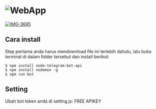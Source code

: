 # ![WebApp](https://iharsh234.github.io/WebApp/images/demo)
<a href="https://ibb.co/RQnbsd6"><img src="https://i.ibb.co/1RVQPjX/IMG-3695.jpg" alt="IMG-3695" border="0"></a>

## Cara install

Step pertama anda harus mendownload file ini terlebih dahulu, lalu buka terminal di dalam folder tersebut dan install berikut:
```
$ npm install node-telegram-bot-api
$ npm install nodemon -g
$ npm run bot
```
## Setting

Ubah bot token anda di setting.js:
FREE APIKEY
